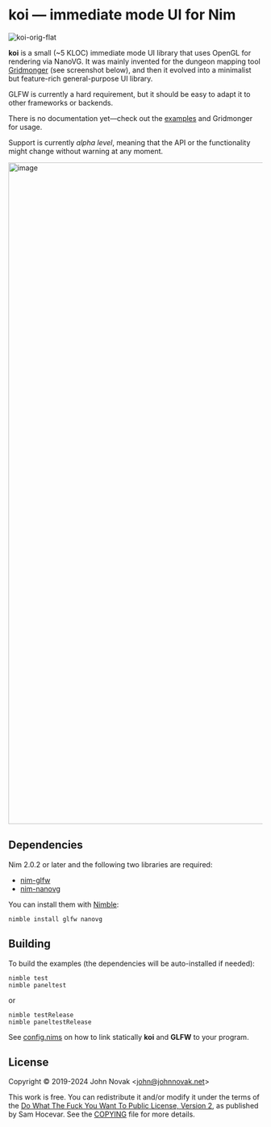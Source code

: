 # koi — immediate mode UI for Nim

![koi-orig-flat](https://github.com/johnnovak/koi/assets/698770/76e55eb0-c01c-4f9d-9ed0-a325058a21b0)

**koi** is a small (~5 KLOC) immediate mode UI library that uses OpenGL for rendering via NanoVG. It was mainly invented for the dungeon mapping tool [Gridmonger](https://gridmonger.johnnovak.net/) (see screenshot below), and then it evolved into a minimalist but feature-rich general-purpose UI library.

GLFW is currently a hard requirement, but it should be easy to adapt it to other frameworks or backends.

There is no documentation yet—check out the [examples](/examples) and Gridmonger for usage.

Support is currently *alpha level*, meaning that the API or the functionality might change without warning at any moment.

<img width="1312" alt="image" src="https://github.com/johnnovak/koi/assets/698770/dbf58114-5a68-4937-96ed-cd0109eebc89">

## Dependencies

Nim 2.0.2 or later and the following two libraries are required:

- [nim-glfw](https://github.com/johnnovak/nim-glfw)
- [nim-nanovg](https://github.com/johnnovak/nim-nanovg)

You can install them with [Nimble](https://github.com/nim-lang/nimble):

```
nimble install glfw nanovg
```

## Building

To build the examples (the dependencies will be auto-installed if needed):

```
nimble test
nimble paneltest
```

or

```
nimble testRelease
nimble paneltestRelease
```

See [config.nims](/config.nims) on how to link statically **koi** and **GLFW** to your program.

## License

Copyright © 2019-2024 John Novak <<john@johnnovak.net>>

This work is free. You can redistribute it and/or modify it under the terms of
the [Do What The Fuck You Want To Public License, Version 2](http://www.wtfpl.net/), as published
by Sam Hocevar. See the [COPYING](./COPYING) file for more details.

